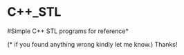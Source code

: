 # C++_STL
#Simple C++ STL programs for reference*

(* if you found anything wrong kindly let me know.)
Thanks!
